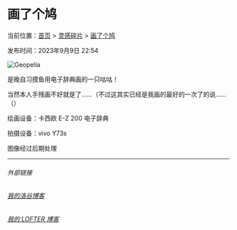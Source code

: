 # 画了个鸠

当前位置：[首页](index.md) > [灵感碎片](insp.md) > [画了个鸠](insp-4.md)

发布时间：2023年9月9日 22:54

![Geopelia](https://picdl.sunbangyan.cn/2023/09/10/fnbixh.jpg)

是晚自习摸鱼用电子辞典画的一只咕咕！

当然本人手残画不好就是了……（不过这其实已经是我画的最好的一次了的说……（）

绘画设备：卡西欧 E-Z 200 电子辞典

拍摄设备：vivo Y73s

图像经过后期处理

---
###### 外部链接
###### [我的洛谷博客](https://muhyih.blog.luogu.org/)
###### [我的 LOFTER 博客](https://seven-celsius-sunny.lofter.com/)
